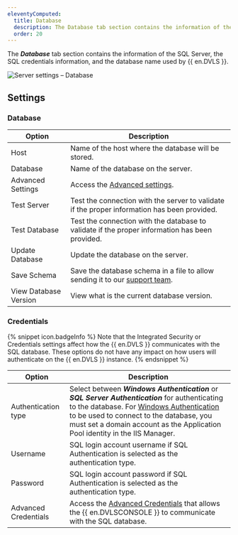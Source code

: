 ```yaml
---
eleventyComputed:
  title: Database
  description: The Database tab section contains the information of the SQL Server, the SQL credentials information, and the database name used by {{ en.DVLS }}.
  order: 20
---
```

The ***Database*** tab section contains the information of the SQL Server, the SQL credentials information, and the database name used by {{ en.DVLS }}.

![Server settings – Database](https://cdnweb.devolutions.net/docs/docs_en_server_ServerOp8002.png)

## Settings

### Database

| Option                | Description                                                                                                                            |
| --------------------- | -------------------------------------------------------------------------------------------------------------------------------------- |
| Host                  | Name of the host where the database will be stored.                                                                                    |
| Database              | Name of the database on the server.                                                                                                    |
| Advanced Settings     | Access the [Advanced settings](/server/management/devolutions-server-console/devolutions-server-settings/database/advanced-settings/). |
| Test Server           | Test the connection with the server to validate if the proper information has been provided.                                           |
| Test Database         | Test the connection with the database to validate if the proper information has been provided.                                         |
| Update Database       | Update the database on the server.                                                                                                     |
| Save Schema           | Save the database schema in a file to allow sending it to our [support team](mailto:service@devolutions.net).                          |
| View Database Version | View what is the current database version.                                                                                             |

### Credentials

{% snippet icon.badgeInfo %}
Note that the Integrated Security or Credentials settings affect how the {{ en.DVLS }} communicates with the SQL database. These options do not have any impact on how users will authenticate on the {{ en.DVLS }} instance.
{% endsnippet %}

| Option               | Description                                                                                                                                              |
| -------------------- | -------------------------------------------------------------------------------------------------------------------------------------------------------- |
| Authentication type  | Select between ***Windows Authentication*** or ***SQL Server Authentication*** for authenticating to the database. For [Windows Authentication](/kb/devolutions-server/how-to-articles/configure-server-use-domain-sso/) to be used to connect to the database, you must set a domain account as the Application Pool identity in the IIS Manager.                                                                                                                                                      |
| Username             | SQL login account username if SQL Authentication is selected as the authentication type.                                                                 |
| Password             | SQL login account password if SQL Authentication is selected as the authentication type.                                                                 |
| Advanced Credentials | Access the [Advanced Credentials](/server/management/devolutions-server-console/devolutions-server-settings/database/advanced-credentials/) that allows the {{ en.DVLSCONSOLE }} to communicate with the SQL database.                                                                                                                    |
